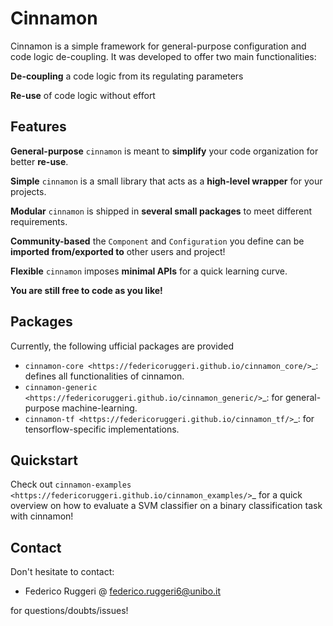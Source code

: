 # Cinnamon

Cinnamon is a simple framework for general-purpose configuration and code logic de-coupling.
It was developed to offer two main functionalities:

**De-coupling**
   a code logic from its regulating parameters

**Re-use**
   of code logic without effort

## Features

**General-purpose**
   ``cinnamon`` is meant to **simplify** your code organization for better **re-use**.

**Simple**
   ``cinnamon`` is a small library that acts as a **high-level wrapper** for your projects.

**Modular**
   ``cinnamon`` is shipped in **several small packages** to meet different requirements.

**Community-based**
   the ``Component`` and ``Configuration`` you define can be **imported from/exported to** other users and project!

**Flexible**
   ``cinnamon`` imposes **minimal APIs** for a quick learning curve.

**You are still free to code as you like!**


## Packages

Currently, the following ufficial packages are provided

- `cinnamon-core <https://federicoruggeri.github.io/cinnamon_core/>`_: defines all functionalities of cinnamon.
- `cinnamon-generic <https://federicoruggeri.github.io/cinnamon_generic/>`_: for general-purpose machine-learning.
- `cinnamon-tf <https://federicoruggeri.github.io/cinnamon_tf/>`_: for tensorflow-specific implementations.


## Quickstart

Check out `cinnamon-examples <https://federicoruggeri.github.io/cinnamon_examples/>`_ for a quick overview on how to evaluate a SVM classifier on a binary classification task with cinnamon!


## Contact

Don't hesitate to contact:
- Federico Ruggeri @ [federico.ruggeri6@unibo.it](mailto:federico.ruggeri6@unibo.it)

for questions/doubts/issues!